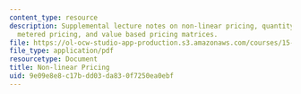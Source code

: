 ```yaml
---
content_type: resource
description: Supplemental lecture notes on non-linear pricing, quantity discounts,
  metered pricing, and value based pricing matrices.
file: https://ol-ocw-studio-app-production.s3.amazonaws.com/courses/15-818-pricing-spring-2010/9e09e8e8c17bdd03da830f7250ea0ebf_MIT15_818S10_supp02.pdf
file_type: application/pdf
resourcetype: Document
title: Non-linear Pricing
uid: 9e09e8e8-c17b-dd03-da83-0f7250ea0ebf
---
```

